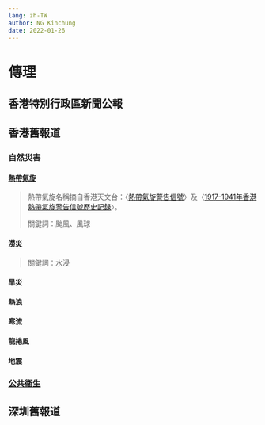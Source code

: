```yaml
---
lang: zh-TW
author: NG Kinchung
date: 2022-01-26
---
```

# 傳理
## 香港特別行政區新聞公報
## 香港舊報道
### 自然災害
#### [熱帶氣旋](hknews/natural-disaster/tropical-cyclone.md)
> 熱帶氣旋名稱摘自香港天文台：〈[熱帶氣旋警告信號](https://www.hko.gov.hk/tc/wxinfo/climat/warndb/warndb1.shtml?opt=1&sgnl=1.or.higher&start_ym=194601&end_ym=202201&submit=Submit+Query)〉及〈[1917-1941年香港熱帶氣旋警告信號歷史記錄](https://www.hko.gov.hk/tc/informtc/tcsignaldb/index.html)〉。
>
> 關鍵詞：颱風、風球
<!--內部使用。關鍵詞：颱風、風球-->
#### [澇災](hknews/natural-disaster/flooding.md)
> 關鍵詞：水浸
#### 旱災
#### 熱浪
#### 寒流
#### 龍捲風
#### 地震
### [公共衞生](hknews/public-health/README.md)
## 深圳舊報道